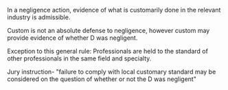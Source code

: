 In a negligence action, evidence of what is customarily done in the relevant industry is admissible. 

Custom is not an absolute defense to negligence, however custom may provide evidence of whether D was negligent. 


Exception to this general rule: 
Professionals are held to the standard of other professionals in the same field and specialty.


Jury instruction- "failure to comply with local customary standard may be considered on the question of whether or not the D was negligent"
